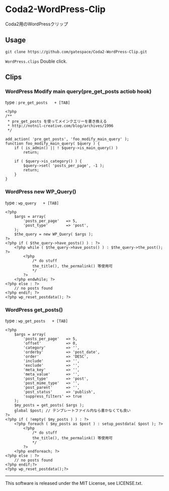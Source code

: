 Coda2-WordPress-Clip
====================

Coda2用のWordPressクリップ

## Usage

```
git clone https://github.com/gatespace/Coda2-WordPress-Clip.git
```

`WordPress.clips` Double click.

## Clips

### WordPress Modify main query(pre_get_posts actiob hook)

type : `pre_get_posts￼￼ + [TAB]`

```
<?php
/**
 * pre_get_posts を使ってメインクエリーを書き換える
 * http://notnil-creative.com/blog/archives/1996
 */

add_action( 'pre_get_posts', 'foo_modify_main_query' );
function foo_modify_main_query( $query ) {
	if ( is_admin() || ! $query->is_main_query() )
		return;

	if ( $query->is_category() ) {
		$query->set( 'posts_per_page', -1 );
		return;
	}
}
```

### WordPress new WP_Query()

type : `wp_query￼￼ + [TAB]`

```
<?php
	$args = array(
		'posts_per_page'   => 5,
		'post_type'        => 'post',
	);
	$the_query = new WP_Query( $args );
?>
<?php if ( $the_query->have_posts() ) : ?>
	<?php while ( $the_query->have_posts() ) : $the_query->the_post(); ?>
		<?php
			/* do stuff 
			the_title(), the_permalink() 等使用可
			*/
		?>
	<?php endwhile; ?>
<?php else : ?>
	// no posts found
<?php endif; ?>
<?php wp_reset_postdata(); ?>
```

### WordPress get_posts()

type : `wp_get_posts￼￼ + [TAB]`

```
<?php
	$args = array(
		'posts_per_page'   => 5,
		'offset'           => 0,
		'category'         => '',
		'orderby'          => 'post_date',
		'order'            => 'DESC',
		'include'          => '',
		'exclude'          => '',
		'meta_key'         => '',
		'meta_value'       => '',
		'post_type'        => 'post',
		'post_mime_type'   => '',
		'post_parent'      => '',
		'post_status'      => 'publish',
		'suppress_filters' => true
	);
	$my_posts = get_posts( $args );
	global $post; // テンプレートファイル内なら書かなくても良い
?>
<?php if ( !empty( $my_posts ) ) : ?>
	<?php foreach ( $my_posts as $post ) : setup_postdata( $post ); ?>
		<?php
			/* do stuff 
			the_title(), the_permalink() 等使用可
			*/
		?>
	<?php endforeach; ?>
<?php else : ?>
	// no posts found
<?php endif;?>
<?php wp_reset_postdata();?>
```

- - - -

This software is released under the MIT License, see LICENSE.txt.